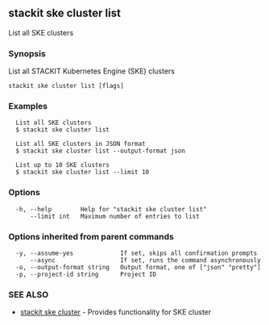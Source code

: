 ## stackit ske cluster list

List all SKE clusters

### Synopsis

List all STACKIT Kubernetes Engine (SKE) clusters

```
stackit ske cluster list [flags]
```

### Examples

```
  List all SKE clusters
  $ stackit ske cluster list

  List all SKE clusters in JSON format
  $ stackit ske cluster list --output-format json

  List up to 10 SKE clusters
  $ stackit ske cluster list --limit 10
```

### Options

```
  -h, --help        Help for "stackit ske cluster list"
      --limit int   Maximum number of entries to list
```

### Options inherited from parent commands

```
  -y, --assume-yes             If set, skips all confirmation prompts
      --async                  If set, runs the command asynchronously
  -o, --output-format string   Output format, one of ["json" "pretty"]
  -p, --project-id string      Project ID
```

### SEE ALSO

* [stackit ske cluster](./stackit_ske_cluster.md)	 - Provides functionality for SKE cluster

